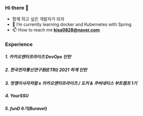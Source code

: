 ### Hi there 👋

<!--
**skarltjr/skarltjr** is a ✨ _special_ ✨ repository because its `README.md` (this file) appears on your GitHub profile.

Here are some ideas to get you started:

- 🔭 I’m currently working on ...
- 🌱 I’m currently learning ...
- 👯 I’m looking to collaborate on ...
- 🤔 I’m looking for help with ...
- 💬 Ask me about ...
- 📫 How to reach me: ...
- 😄 Pronouns: ...
- ⚡ Fun fact: ...
-->


- 함께 하고 싶은 개발자가 되자
- 🌱 I’m currently learning docker and Kubernetes with Spring  
- 📫 How to reach me **kisa0828@naver.com**  
### Experience
##### 1. 카카오엔터프라이즈 DevOps 인턴
##### 2. 한국전자통신연구원(ETRI) 2021 하계 인턴           
##### 3. 멋쟁이사자처럼 x 카카오엔터프라이즈 / 도커 & 쿠버네티스 부트캠프 1기 
##### 4. YourSSU                                    
##### 5. funD 6기(Buravel)                                       


